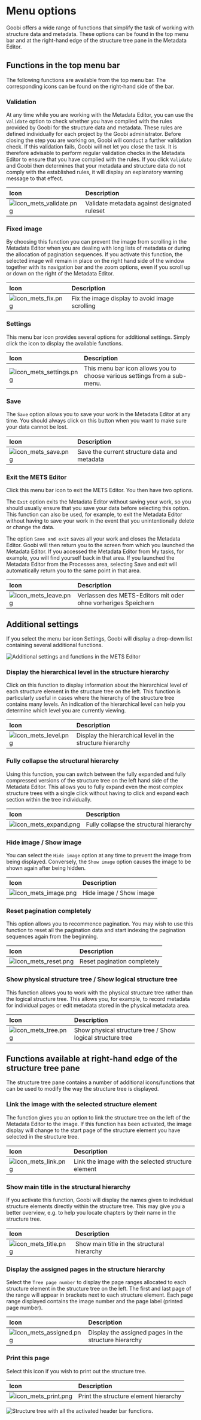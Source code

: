# Menu options

Goobi offers a wide range of functions that simplify the task of working with structure data and metadata. These options can be found in the top menu bar and at the right-hand edge of the structure tree pane in the Metadata Editor.

## Functions in the top menu bar

The following functions are available from the top menu bar. The corresponding icons can be found on the right-hand side of the bar.

### Validation

At any time while you are working with the Metadata Editor, you can use the `Validate` option to check whether you have complied with the rules provided by Goobi for the structure data and metadata. These rules are defined individually for each project by the Goobi administrator. Before closing the step you are working on, Goobi will conduct a further validation check. If this validation fails, Goobi will not let you close the task. It is therefore advisable to perform regular validation checks in the Metadata Editor to ensure that you have complied with the rules. If you click `Validate` and Goobi then determines that your metadata and structure data do not comply with the established rules, it will display an explanatory warning message to that effect.

| Icon | Description |
| :--- | :--- |
| ![icon_mets_validate.png](icon_mets_validate.png) | Validate metadata against designated ruleset |

### Fixed image

By choosing this function you can prevent the image from scrolling in the Metadata Editor when you are dealing with long lists of metadata or during the allocation of pagination sequences. If you activate this function, the selected image will remain in place on the right hand side of the window together with its navigation bar and the zoom options, even if you scroll up or down on the right of the Metadata Editor.

| Icon | Description |
| :--- | :--- |
| ![icon_mets_fix.png](icon_mets_fix.png) | Fix the image display to avoid image scrolling |

### Settings

This menu bar icon provides several options for additional settings. Simply click the icon to display the available functions.

| Icon | Description |
| :--- | :--- |
| ![icon_mets_settings.png](icon_mets_settings.png) | This menu bar icon allows you to choose various settings from a sub-menu. |

### Save

The `Save` option allows you to save your work in the Metadata Editor at any time. You should always click on this button when you want to make sure your data cannot be lost.

| Icon | Description |
| :--- | :--- |
| ![icon_mets_save.png](icon_mets_save.png) | Save the current structure data and metadata |

### Exit the METS Editor

Click this menu bar icon to exit the METS Editor. You then have two options.

The `Exit` option exits the Metadata Editor without saving your work, so you should usually ensure that you save your data before selecting this option. This function can also be used, for example, to exit the Metadata Editor without having to save your work in the event that you unintentionally delete or change the data.

The option `Save and exit` saves all your work and closes the Metadata Editor. Goobi will then return you to the screen from which you launched the Metadata Editor. If you accessed the Metadata Editor from My tasks, for example, you will find yourself back in that area. If you launched the Metadata Editor from the Processes area, selecting Save and exit will automatically return you to the same point in that area.

| Icon | Description |
| :--- | :--- |
| ![icon_mets_leave.png](icon_mets_leave.png) | Verlassen des METS-Editors mit oder ohne vorheriges Speichern |

## Additional settings

If you select the menu bar icon Settings, Goobi will display a drop-down list containing several additional functions.

![Additional settings and functions in the METS Editor](screen1_en.png)

### Display the hierarchical level in the structure hierarchy

Click on this function to display information about the hierarchical level of each structure element in the structure tree on the left. This function is particularly useful in cases where the hierarchy of the structure tree contains many levels. An indication of the hierarchical level can help you determine which level you are currently viewing.

| Icon | Description |
| :--- | :--- |
| ![icon_mets_level.png](icon_mets_level.png) | Display the hierarchical level in the structure hierarchy |

### Fully collapse the structural hierarchy

Using this function, you can switch between the fully expanded and fully compressed versions of the structure tree on the left hand side of the Metadata Editor. This allows you to fully expand even the most complex structure trees with a single click without having to click and expand each section within the tree individually.

| Icon | Description |
| :--- | :--- |
| ![icon_mets_expand.png](icon_mets_expand.png) | Fully collapse the structural hierarchy |

### Hide image / Show image

You can select the `Hide image` option at any time to prevent the image from being displayed. Conversely, the `Show image` option causes the image to be shown again after being hidden.

| Icon | Description |
| :--- | :--- |
| ![icon_mets_image.png](icon_mets_image.png) | Hide image / Show image |

### Reset pagination completely

This option allows you to recommence pagination. You may wish to use this function to reset all the pagination data and start indexing the pagination sequences again from the beginning.

| Icon | Description |
| :--- | :--- |
| ![icon_mets_reset.png](icon_mets_reset.png) | Reset pagination completely |

### Show physical structure tree / Show logical structure tree

This function allows you to work with the physical structure tree rather than the logical structure tree. This allows you, for example, to record metadata for individual pages or edit metadata stored in the physical metadata area.

| Icon | Description |
| :--- | :--- |
| ![icon_mets_tree.png](icon_mets_tree.png) | Show physical structure tree / Show logical structure tree |

## Functions available at right-hand edge of the structure tree pane

The structure tree pane contains a number of additional icons/functions that can be used to modify the way the structure tree is displayed.

### Link the image with the selected structure element

The function gives you an option to link the structure tree on the left of the Metadata Editor to the image. If this function has been activated, the image display will change to the start page of the structure element you have selected in the structure tree.

| Icon | Description |
| :--- | :--- |
| ![icon_mets_link.png](icon_mets_link.png) | Link the image with the selected structure element |

### Show main title in the structural hierarchy

If you activate this function, Goobi will display the names given to individual structure elements directly within the structure tree. This may give you a better overview, e.g. to help you locate chapters by their name in the structure tree.

| Icon | Description |
| :--- | :--- |
| ![icon_mets_title.png](icon_mets_title.png) | Show main title in the structural hierarchy |

### Display the assigned pages in the structure hierarchy

Select the `Tree page number` to display the page ranges allocated to each structure element in the structure tree on the left. The first and last page of the range will appear in brackets next to each structure element. Each page range displayed contains the image number and the page label (printed page number).

| Icon | Description |
| :--- | :--- |
| ![icon_mets_assigned.png](icon_mets_assigned.png) | Display the assigned pages in the structure hierarchy |

### Print this page

Select this icon if you wish to print out the structure tree.

| Icon | Description |
| :--- | :--- |
| ![icon_mets_print.png](icon_mets_print.png) | Print the structure element hierarchy |

![Structure tree with all the activated header bar functions.](screen2_en.png)